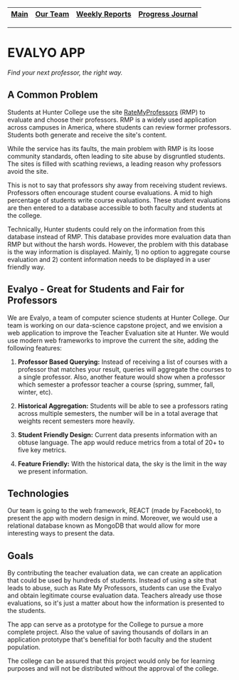 [Main](#) | [Our Team](../master/our_team/README.md) | [Weekly Reports](../master/weekly_reports/) | [Progress Journal](../master/progress/)
------- | ------- | ------- | -------
---
# EVALYO APP

*Find your next professor, the right way.*

## A Common Problem

Students at Hunter College use the site [RateMyProfessors](RateMyProfessors.com) (RMP) to evaluate and choose their professors. RMP is a widely used application across campuses in America, where students can review former professors. Students both generate and receive the site's content.

While the service has its faults, the main problem with RMP is its loose community standards, often leading to site abuse by disgruntled students. The sites is filled with scathing reviews, a leading reason why professors avoid the site.

This is not to say that professors shy away from receiving student reviews. Professors often encourage student course evaluations. A mid to high percentage of students write course evaluations. These student evaluations are then entered to a database accessible to both faculty and students at the college.

Technically, Hunter students could rely on the information from this database instead of RMP. This database provides more evaluation data than RMP but without the harsh words. However, the problem with this database is the way information is displayed. Mainly, 1) no option to aggregate course evaluation and 2) content information needs to be displayed in a user friendly way. 

## Evalyo - Great for Students and Fair for Professors

We are Evalyo, a team of computer science students at Hunter College. Our team is working on our data-science capstone project, and we envision a web application to improve the Teacher Evaluation site at Hunter. We would use modern web frameworks to improve the current the site, adding the following features:

1. **Professor Based Querying:** Instead of receiving a list of courses with a professor that matches your result, queries will aggregate the courses to a single professor. Also, another feature would show when a professor which semester a professor teacher a course (spring, summer, fall, winter, etc).

2. **Historical Aggregation:** Students will be able to see a professors rating across multiple semesters, the number will be in a total average that weights recent semesters more heavily.

3. **Student Friendly Design:** Current data presents information with an obtuse language. The app would reduce metrics from a total of 20+ to five key metrics.

4. **Feature Friendly:** With the historical data, the sky is the limit in the way we present information.

## Technologies

Our team is going to the web framework, REACT (made by Facebook), to present the app with modern design in mind. Moreover, we would use a relational database known as MongoDB that would allow for more interesting ways to present the data.

## Goals

By contributing the teacher evaluation data, we can create an application that could be used by hundreds of students. Instead of using a site that leads to abuse, such as Rate My Professors, students can use the Evalyo and obtain legitimate course evaluation data. Teachers already use those evaluations, so it's just a matter about how the information is presented to the students.

The app can serve as a prototype for the College to pursue a more complete project. Also the value of saving thousands of dollars in an application prototype that's benefitial for both faculty and the student population.

The college can be assured that this project would only be for learning purposes and will not be distributed without the approval of the college.
